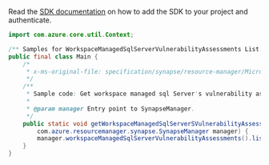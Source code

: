 Read the [SDK documentation](https://github.com/Azure/azure-sdk-for-java/blob/azure-resourcemanager-synapse_1.0.0-beta.3/sdk/synapse/azure-resourcemanager-synapse/README.md) on how to add the SDK to your project and authenticate.

```java
import com.azure.core.util.Context;

/** Samples for WorkspaceManagedSqlServerVulnerabilityAssessments List. */
public final class Main {
    /*
     * x-ms-original-file: specification/synapse/resource-manager/Microsoft.Synapse/stable/2021-06-01/examples/ListWorkspaceManagedSqlServerVulnerabilityAssessmentPolicies.json
     */
    /**
     * Sample code: Get workspace managed sql Server's vulnerability assessment policies.
     *
     * @param manager Entry point to SynapseManager.
     */
    public static void getWorkspaceManagedSqlServerSVulnerabilityAssessmentPolicies(
        com.azure.resourcemanager.synapse.SynapseManager manager) {
        manager.workspaceManagedSqlServerVulnerabilityAssessments().list("wsg-7398", "testWorkspace", Context.NONE);
    }
}
```
